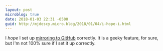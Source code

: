 ```yaml
---
layout: post
microblog: true
date: 2018-01-03 22:31 -0500
guid: http://mjdescy.micro.blog/2018/01/04/i-hope-i.html
---
```

I _hope_ I set up [mirroring to GitHub](http://help.micro.blog/2016/mirroring-to-github/) correctly. It is a geeky feature, for sure, but I'm not 100% sure if I set it up correctly.
